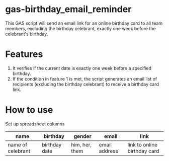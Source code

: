 # gas-birthday_email_reminder
This GAS script will send an email link for an online birthday card to all team members, excluding the birthday celebrant, exactly one week before the celebrant's birthday.

# Features
1. It verifies if the current date is exactly one week before a specified birthday.
2. If the condition in feature 1 is met, the script generates an email list of recipients (excluding the birthday celebrant) to receive a birthday card link.

# How to use
Set up spreadsheet columns

name | birthday | gender | email | link
--- | --- | --- | --- | --- |
name of celebrant | birthday date | him, her, them | email address | link to online birthday card

